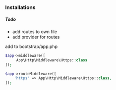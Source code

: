 ### Installations

##### Todo
* add routes to own file
* add provider for routes

add to bootstrap/app.php
```php
$app->middleware([
     App\Http\Middleware\Https::class
]);

$app->routeMiddleware([
    'https' => App\Http\Middleware\Https::class,
]);
```
